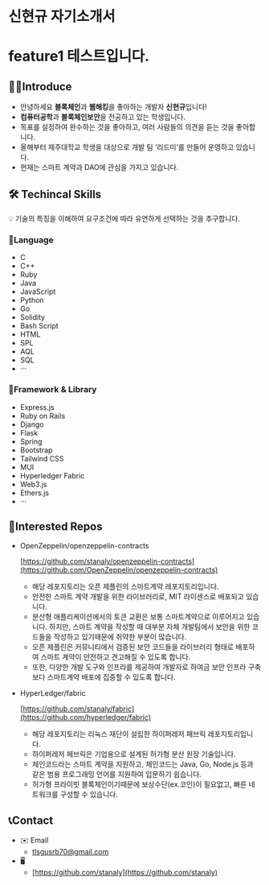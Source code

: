 # 신현규 자기소개서

# feature1 테스트입니다.

## 🙋‍♂️Introduce

- 안녕하세요 **블록체인**과 **웹해킹**을 좋아하는 개발자 **신현규**입니다!
- **컴퓨터공학**과 **블록체인보안**을 전공하고 있는 학생입니다.
- 목표를 설정하여 완수하는 것을 좋아하고, 여러 사람들의 의견을 듣는 것을 좋아합니다.
- 올해부터 제주대학교 학생을 대상으로 개발 팀 ‘리드미’를 만들어 운영하고 있습니다.
- 현재는 스마트 계약과 DAO에 관심을 가지고 있습니다.

## 🛠️ Techincal Skills

<aside>
💡 기술의 특징을 이해하여 요구조건에 따라 유연하게 선택하는 것을 추구합니다.

</aside>

### 📙Language

- C
- C++
- Ruby
- Java
- JavaScript
- Python
- Go
- Solidity
- Bash Script
- HTML
- SPL
- AQL
- SQL
- ···

### 📘Framework & Library

- Express.js
- Ruby on Rails
- Django
- Flask
- Spring
- Bootstrap
- Tailwind CSS
- MUI
- Hyperledger Fabric
- Web3.js
- Ethers.js
- ···

## 🌟Interested Repos

- OpenZeppelin/openzeppelin-contracts
    
    [https://github.com/stanaly/openzeppelin-contracts](https://github.com/OpenZeppelin/openzeppelin-contracts)
    
    - 해당 레포지토리는 오픈 제플린의 스마트계약 레포지토리입니다.
    - 안전한 스마트 계약 개발을 위한 라이브러리로, MIT 라이센스로 배포되고 있습니다.
    - 분산형 애플리케이션에서의 토큰 교환은 보통 스마트계약으로 이루어지고 있습니다. 하지만, 스마트 계약을 작성할 때 대부분 자체 개발팀에서 보안을 위한 코드들을 작성하고 있기때문에 취약한 부분이 많습니다.
    - 오픈 제플린은 커뮤니티에서 검증된 보안 코드들을 라이브러리 형태로 배포하여 스마트 계약이 안전하고 견고해질 수 있도록 합니다.
    - 또한, 다양한 개발 도구와 인프라를 제공하여 개발자로 하여금 보안 인프라 구축보다 스마트계약 배포에 집중할 수 있도록 합니다.
- HyperLedger/fabric
    
    [https://github.com/stanaly/fabric](https://github.com/hyperledger/fabric)
    
    - 해당 레포지토리는 리눅스 재단이 설립한 하이퍼레저 패브릭 레포지토리입니다.
    - 하이퍼레저 페브릭은 기업용으로 설계된 허가형 분산 원장 기술입니다.
    - 체인코드라는 스마트 계약을 지원하고, 체인코드는 Java, Go, Node.js 등과 같은 범용 프로그래밍 언어를 지원하여 입문하기 쉽습니다.
    - 허가형 프라이빗 블록체인이기때문에 보상수단(ex.코인)이 필요없고, 빠른 네트워크를 구성할 수 있습니다.

## 📞Contact

- ✉️ Email
    - tlsgusrb70@gmail.com
- 🖥️
    - [https://github.com/stanaly](https://github.com/stanaly)
